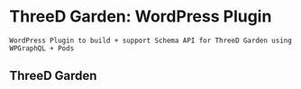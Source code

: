 # ThreeD Garden: WordPress Plugin
`WordPress Plugin to build + support Schema API for ThreeD Garden using WPGraphQL + Pods` 
## ThreeD Garden
